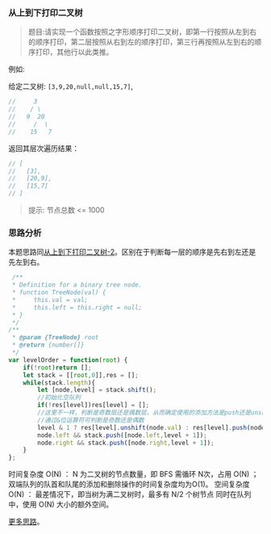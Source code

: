 ### 从上到下打印二叉树

> 题目:请实现一个函数按照之字形顺序打印二叉树，即第一行按照从左到右的顺序打印，第二层按照从右到左的顺序打印，第三行再按照从左到右的顺序打印，其他行以此类推。

例如:

给定二叉树: `[3,9,20,null,null,15,7]`,

```js
//     3
//    / \
//   9  20
//     /  \
//    15   7
```

返回其层次遍历结果：

```js
// [
//   [3],
//   [20,9],
//   [15,7]
// ]
```

> 提示: 节点总数 <= 1000

### 思路分析

本题思路同[从上到下打印二叉树-2](codes/levelOrder-2)。区别在于判断每一层的顺序是先右到左还是先左到右。

```js
 /**
 * Definition for a binary tree node.
 * function TreeNode(val) {
 *     this.val = val;
 *     this.left = this.right = null;
 * }
 */
/**
 * @param {TreeNode} root
 * @return {number[]}
 */
var levelOrder = function(root) {
    if(!root)return [];
    let stack = [[root,0]],res = [];
    while(stack.length){
        let [node,level] = stack.shift();
        //初始化空队列
        if(!res[level])res[level] = [];
        //这里不一样，判断是奇数层还是偶数层，从而确定使用的添加方法是push还是unshift方法，因为这2个方法刚好添加顺序相反
        //通过&位运算符可判断是奇数还是偶数
        level & 1 ? res[level].unshift(node.val) : res[level].push(node.val);
        node.left && stack.push([node.left,level + 1]);
        node.right && stack.push([node.right,level + 1]);
    }
};
```

时间复杂度 O(N) ： N 为二叉树的节点数量，即 BFS 需循环 N次，占用 O(N) ；双端队列的队首和队尾的添加和删除操作的时间复杂度均为O(1)。
空间复杂度 O(N) ： 最差情况下，即当树为满二叉树时，最多有 N/2 个树节点 同时在队列中，使用 O(N) 大小的额外空间。


[更多思路](https://leetcode-cn.com/problems/cong-shang-dao-xia-da-yin-er-cha-shu-iii-lcof/solution/mian-shi-ti-32-iii-cong-shang-dao-xia-da-yin-er--3/)。
